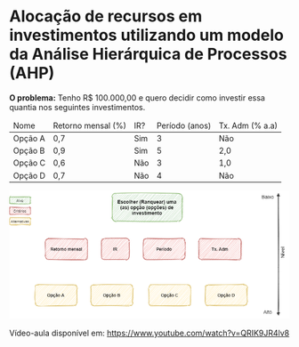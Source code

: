 # **Alocação de recursos em investimentos utilizando um modelo da Análise Hierárquica de Processos (AHP)**

**O problema:** Tenho R$ 100.000,00 e quero decidir como investir essa quantia nos seguintes investimentos.


<table>
<thead><tr><td>Nome</td><td>Retorno mensal (%)</td><td>IR?</td><td>Período (anos)</td><td>Tx. Adm (% a.a)</td></tr></thead>
<tbody>
<tr><td>Opção A</td><td>0,7</td><td>Sim</td><td>3</td><td>Não</td></tr>
<tr><td>Opção B</td><td>0,9</td><td>Sim</td><td>5</td><td>2,0</td></tr>
<tr><td>Opção C</td><td>0,6</td><td>Não</td><td>3</td><td>1,0</td></tr>
<tr><td>Opção D</td><td>0,7</td><td>Não</td><td>4</td><td>Não</td></tr>
</tbody>
</table>

<img src="ahp.png">

Vídeo-aula disponível em: https://www.youtube.com/watch?v=QRIK9JR4lv8
  
  
